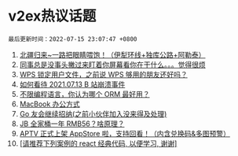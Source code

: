 # v2ex热议话题

`最后更新时间：2022-07-15 23:07:47 +0800`

1. [北疆归来~一路把眼睛喂饱！（伊犁环线+独库公路+阿勒泰）](https://www.v2ex.com/t/866324)
1. [同事总是没事头撇过来盯着你屏幕看你在干什么。。。觉得很烦](https://www.v2ex.com/t/866313)
1. [WPS 锁定用户文件，之前说 WPS 够用的朋友还好吗？](https://www.v2ex.com/t/866291)
1. [如何看待 2021.07.13 B 站崩溃事件](https://www.v2ex.com/t/866300)
1. [不限编程语言，你认为哪个 ORM 最好用？](https://www.v2ex.com/t/866413)
1. [MacBook 办公方式](https://www.v2ex.com/t/866339)
1. [Go 友会继续招纳(之前小伙伴加入没来得及处理)](https://www.v2ex.com/t/866398)
1. [JB 全家桶一年 RMB56？啥原理？](https://www.v2ex.com/t/866305)
1. [APTV 正式上架 AppStore 啦，支持回看！（内含兑换码&多图预警）](https://www.v2ex.com/t/866406)
1. [[请推荐下列案例的 react 经典代码, 以便学习, 谢谢]](https://www.v2ex.com/t/866290)

